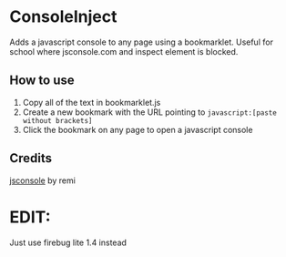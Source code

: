 # ConsoleInject
Adds a javascript console to any page using a bookmarklet. Useful for school where jsconsole.com and inspect element is blocked.

## How to use
1. Copy all of the text in bookmarklet.js
2. Create a new bookmark with the URL pointing to `javascript:[paste without brackets]`
3. Click the bookmark on any page to open a javascript console

## Credits
[jsconsole](https://github.com/remy/jsconsole) by remi

# EDIT:
Just use firebug lite 1.4 instead

